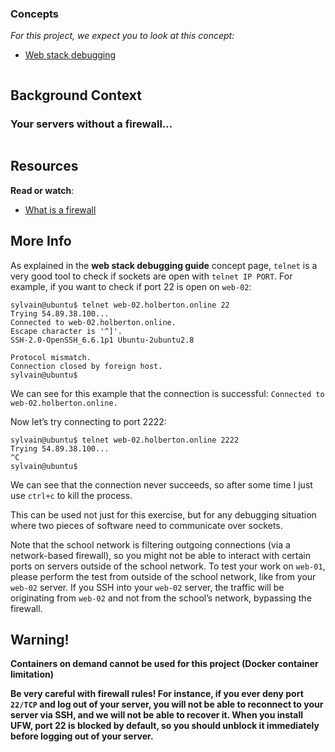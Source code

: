 <h3 class="panel-title">Concepts</h3>
<em>For this project, we expect you to look at this concept:</em>
      <ul>
          <li>
            <a href="https://intranet.alxswe.com/concepts/68">Web stack debugging</a>
          </li>
      </ul>




<div class="panel panel-default" id="project-description">
  <div class="panel-body">
    <p><img src="https://s3.amazonaws.com/intranet-projects-files/holbertonschool-sysadmin_devops/284/V1HjQ1Y.png" alt="" loading="lazy" style=""></p>

<h2>Background Context</h2>

<h3>Your servers without a firewall…</h3>

<p><img src="https://s3.amazonaws.com/intranet-projects-files/holbertonschool-sysadmin_devops/155/holbertonschool-firewall.gif" alt="" loading="lazy" style=""></p>

<h2>Resources</h2>

<p><strong>Read or watch</strong>:</p>

<ul>
<li><a href="/rltoken/vjB4LyHRdtEImzZcuD89ZQ" title="What is a firewall" target="_blank">What is a firewall</a> </li>
</ul>

<h2>More Info</h2>

<p>As explained in the <strong>web stack debugging guide</strong> concept page, <code>telnet</code> is a very good tool to check if sockets are open with <code>telnet IP PORT</code>. For example, if you want to check if port 22 is open on <code>web-02</code>:</p>

<pre><code>sylvain@ubuntu$ telnet web-02.holberton.online 22
Trying 54.89.38.100...
Connected to web-02.holberton.online.
Escape character is '^]'.
SSH-2.0-OpenSSH_6.6.1p1 Ubuntu-2ubuntu2.8

Protocol mismatch.
Connection closed by foreign host.
sylvain@ubuntu$
</code></pre>

<p>We can see for this example that the connection is successful:
<code>Connected to web-02.holberton.online.</code></p>

<p>Now let’s try connecting to port 2222:</p>

<pre><code>sylvain@ubuntu$ telnet web-02.holberton.online 2222
Trying 54.89.38.100...
^C
sylvain@ubuntu$
</code></pre>

<p>We can see that the connection never succeeds, so after some time I just use <code>ctrl+c</code> to kill the process.</p>

<p>This can be used not just for this exercise, but for any debugging situation where two pieces of software need to communicate over sockets.</p>

<p>Note that the school network is filtering outgoing connections (via a network-based firewall), so you might not be able to interact with certain ports on servers outside of the school network. To test your work on <code>web-01</code>, please perform the test from outside of the school network, like from your <code>web-02</code> server. If you SSH into your <code>web-02</code> server, the traffic will be originating from <code>web-02</code> and not from the school’s network, bypassing the firewall.</p>

<h2>Warning!</h2>

<p><strong>Containers on demand cannot be used for this project (Docker container limitation)</strong></p>

<p><strong>Be very careful with firewall rules! For instance, if you ever deny port <code>22/TCP</code> and log out of your server, you will not be able to reconnect to your server via SSH, and we will not be able to recover it. When you install UFW, port 22 is blocked by default, so you should unblock it immediately before logging out of your server.</strong></p>

  </div>
</div>
